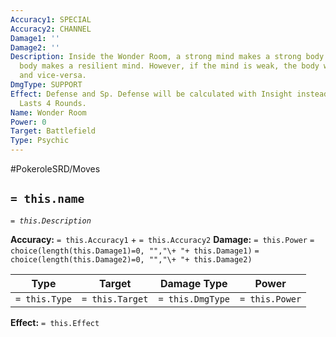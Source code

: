 ```yaml
---
Accuracy1: SPECIAL
Accuracy2: CHANNEL
Damage1: ''
Damage2: ''
Description: Inside the Wonder Room, a strong mind makes a strong body and a resilient
  body makes a resilient mind. However, if the mind is weak, the body will be weak
  and vice-versa.
DmgType: SUPPORT
Effect: Defense and Sp. Defense will be calculated with Insight instead of Vitality.
  Lasts 4 Rounds.
Name: Wonder Room
Power: 0
Target: Battlefield
Type: Psychic
---
```


#PokeroleSRD/Moves

## `= this.name` 
*`= this.Description`*

**Accuracy:** `= this.Accuracy1` + `= this.Accuracy2`
**Damage:** `= this.Power` `= choice(length(this.Damage1)=0, "","\+ "+ this.Damage1)` `= choice(length(this.Damage2)=0, "","\+ "+ this.Damage2)`

| Type          | Target          | Damage Type          | Power          |
| ------------- | --------------- | ---------------- | -------------- |
| `= this.Type` | `= this.Target` | `= this.DmgType` | `= this.Power` | 

**Effect:** `= this.Effect`